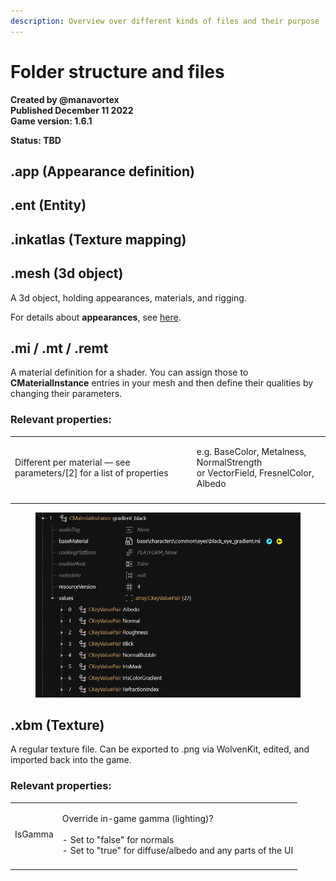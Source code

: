 ```yaml
---
description: Overview over different kinds of files and their purpose
---
```


# Folder structure and files

**Created by @manavortex**\
**Published December 11 2022**\
**Game version: 1.6.1**

**Status: TBD**

## .app (Appearance definition)



## .ent (Entity)



## .inkatlas (Texture mapping)



## .mesh (3d object)

A 3d object, holding appearances, materials, and rigging.&#x20;

For details about **appearances**, see [here](../../modding-guides/items-equipment/editing-existing-items/changing-materials-colors-and-textures.md).



## .mi / .mt / .remt

A material definition for a shader. You can assign those to **CMaterialInstance** entries in your mesh and then define their qualities by changing their parameters.&#x20;

### Relevant properties:&#x20;

|                                                                       |                                                                                          |
| --------------------------------------------------------------------- | ---------------------------------------------------------------------------------------- |
| Different per material — see parameters/\[2] for a list of properties | <p>e.g. BaseColor, Metalness, NormalStrength<br>or VectorField, FresnelColor, Albedo</p> |
|                                                                       |                                                                                          |

<figure><img src="../../.gitbook/assets/materials_eye_gradient_mi.png" alt=""><figcaption></figcaption></figure>

## .xbm (Texture)

A regular texture file. Can be exported to .png via WolvenKit, edited, and imported back into the game.

### Relevant properties:&#x20;

|         |                                                                                                                                              |
| ------- | -------------------------------------------------------------------------------------------------------------------------------------------- |
| IsGamma | <p>Override in-game gamma (lighting)? <br><br>- Set to "false" for normals<br>- Set to "true" for diffuse/albedo and any parts of the UI</p> |
|         |                                                                                                                                              |
